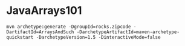 # JavaArrays101



`mvn archetype:generate -DgroupId=rocks.zipcode -DartifactId=ArraysAndSuch -DarchetypeArtifactId=maven-archetype-quickstart -DarchetypeVersion=1.5 -DinteractiveMode=false`